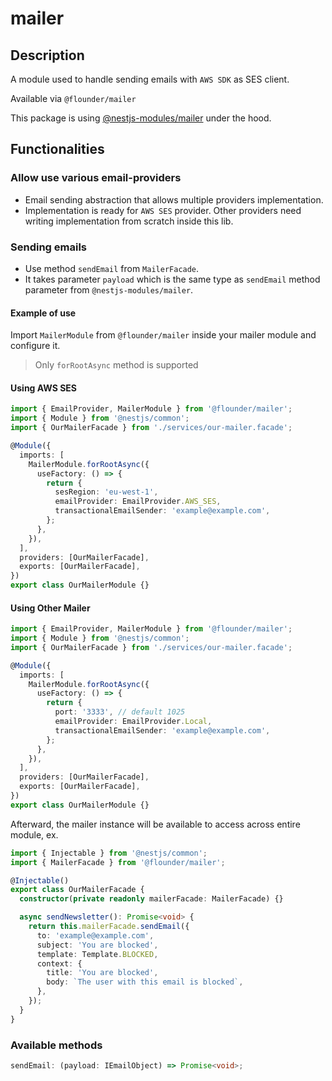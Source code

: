 # mailer
[comment]: <> (Required section: Description & Functionalities)
## Description
A module used to handle sending emails with `AWS SDK` as SES client.

Available via `@flounder/mailer`

This package is using [@nestjs-modules/mailer](https://www.npmjs.com/package/@nestjs-modules/mailer) under the hood.

## Functionalities
### Allow use various email-providers
- Email sending abstraction that allows multiple providers implementation.
- Implementation is ready for `AWS SES` provider. Other providers need writing implementation from scratch inside this lib.

### Sending emails
- Use method `sendEmail` from `MailerFacade`.
- It takes parameter `payload` which is the same type as `sendEmail` method parameter from `@nestjs-modules/mailer`.

#### Example of use
Import `MailerModule` from `@flounder/mailer` inside your mailer module and configure it.
> Only `forRootAsync` method is supported

#### Using AWS SES

```typescript
import { EmailProvider, MailerModule } from '@flounder/mailer';
import { Module } from '@nestjs/common';
import { OurMailerFacade } from './services/our-mailer.facade';

@Module({
  imports: [
    MailerModule.forRootAsync({
      useFactory: () => {
        return {
          sesRegion: 'eu-west-1',
          emailProvider: EmailProvider.AWS_SES,
          transactionalEmailSender: 'example@example.com',
        };
      },
    }),
  ],
  providers: [OurMailerFacade],
  exports: [OurMailerFacade],
})
export class OurMailerModule {}
```

#### Using Other Mailer

```typescript
import { EmailProvider, MailerModule } from '@flounder/mailer';
import { Module } from '@nestjs/common';
import { OurMailerFacade } from './services/our-mailer.facade';

@Module({
  imports: [
    MailerModule.forRootAsync({
      useFactory: () => {
        return {
          port: '3333', // default 1025
          emailProvider: EmailProvider.Local,
          transactionalEmailSender: 'example@example.com',
        };
      },
    }),
  ],
  providers: [OurMailerFacade],
  exports: [OurMailerFacade],
})
export class OurMailerModule {}
```

Afterward, the mailer instance will be available to access across entire module, ex.

```typescript
import { Injectable } from '@nestjs/common';
import { MailerFacade } from '@flounder/mailer';

@Injectable()
export class OurMailerFacade {
  constructor(private readonly mailerFacade: MailerFacade) {}

  async sendNewsletter(): Promise<void> {
    return this.mailerFacade.sendEmail({
      to: 'example@example.com',
      subject: 'You are blocked',
      template: Template.BLOCKED,
      context: {
        title: 'You are blocked',
        body: `The user with this email is blocked`,
      },
    });
  }
}
```

### Available methods

```typescript
sendEmail: (payload: IEmailObject) => Promise<void>;
```
